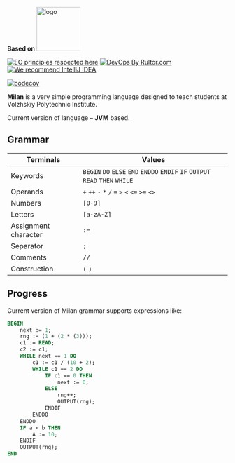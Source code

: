 <b>Based on</b>
<img alt="logo" src="https://external-content.duckduckgo.com/iu/?u=http%3A%2F%2Fcdn.onlinewebfonts.com%2Fsvg%2Fimg_189624.png&f=1&nofb=1&ipt=96f2feb24e716bca2927efe519b26138829643d5931bddb3ba1dec5f51b5e517&ipo=images" height="100px" />

[![EO principles respected here](https://www.elegantobjects.org/badge.svg)](https://www.elegantobjects.org)
[![DevOps By Rultor.com](https://www.rultor.com/b/objectionary/eo)](http://www.rultor.com/p/l3r8yJ/milan)
[![We recommend IntelliJ IDEA](https://www.elegantobjects.org/intellij-idea.svg)](https://www.jetbrains.com/idea/)

[![codecov](https://codecov.io/gh/l3r8yJ/milan/branch/master/graph/badge.svg?token=W8HLMLKHDX)](https://codecov.io/gh/l3r8yJ/milan)

**Milan** is a very simple programming language designed to teach students at Volzhskiy Polytechnic Institute.

Current version of language – **JVM** based.

## Grammar

| **Terminals**        | **Values**                                                                    |
|----------------------|-------------------------------------------------------------------------------|
| Keywords             | `BEGIN` `DO` `ELSE` `END` `ENDDO` `ENDIF` `IF` `OUTPUT` `READ` `THEN` `WHILE` |
| Operands             | `+` `++` `-` `*` `/` `=` `>` `<` `<=` `>=` `<>`                               |
| Numbers              | `[0-9]`                                                                       |
| Letters              | `[a-zA-Z]`                                                                    |
| Assignment character | `:=`                                                                          |
| Separator            | `;`                                                                           |
| Comments             | `//`                                                                          |
| Construction         | `(` `)`                                                                       |

## Progress

Current version of Milan grammar supports expressions like:
```pascal
BEGIN
    next := 1;
    rng := (1 + (2 * (3)));
    c1 := READ;
    c2 := c1;
    WHILE next == 1 DO
        c1 := c1 / (10 + 2);
        WHILE c1 == 2 DO
            IF c1 == 0 THEN
                next := 0;
            ELSE
                rng++;
                OUTPUT(rng);
            ENDIF
        ENDDO
    ENDDO
    IF a < b THEN
        A := 10;
    ENDIF
    OUTPUT(rng);
END
```

